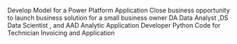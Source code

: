 Develop Model for a Power Platform Application 
Close business opportunity to launch business solution for a small business owner
DA Data Analyst ,DS Data Scientist , and AAD Analytic Application Developer
Python Code for Technician Invoicing and Application  
